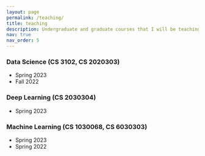 ```yaml
---
layout: page
permalink: /teaching/
title: teaching
description: Undergraduate and graduate courses that I will be teaching annually.
nav: true
nav_order: 5
---
```


### Data Science (CS 3102, CS 2020303)
- Spring 2023
- Fall 2022

### Deep Learning (CS 2030304)
- Spring 2023

### Machine Learning (CS 1030068, CS 6030303)
- Spring 2023
- Spring 2022
